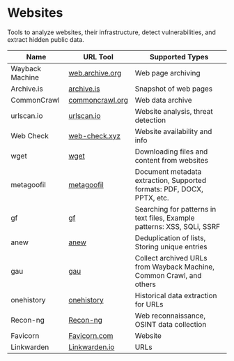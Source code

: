 # Websites

Tools to analyze websites, their infrastructure, detect vulnerabilities, and extract hidden public data.

| Name             | URL Tool                                            | Supported Types                         |
|------------------|-----------------------------------------------------|-----------------------------------------|
| Wayback Machine  | [web.archive.org](https://web.archive.org/)         | Web page archiving                      |
| Archive.is       | [archive.is](https://archive.is/)                   | Snapshot of web pages                   |
| CommonCrawl      | [commoncrawl.org](https://commoncrawl.org/)         | Web data archive                        |
| urlscan.io       | [urlscan.io](https://urlscan.io/)                   | Website analysis, threat detection      |
| Web Check        | [web-check.xyz](https://web-check.xyz/)             | Website availability and info           |
| wget        | [wget](https://www.gnu.org/software/wget/)             | Downloading files and content from websites           |
| metagoofil         | [metagoofil](https://github.com/laramies/metagoofil)             | Document metadata extraction, Supported formats: PDF, DOCX, PPTX, etc.           |
| gf        | [gf](https://github.com/tomnomnom/gf)             | Searching for patterns in text files, Example patterns: XSS, SQLi, SSRF           |
| anew        | [anew](https://github.com/tomnomnom/anew)             | Deduplication of lists, Storing unique entries           |
| gau        | [gau](https://github.com/lc/gau)             | Collect archived URLs from Wayback Machine, Common Crawl, and others          |
| onehistory        | [onehistory](https://github.com/tomnomnom/httprobe )             | Historical data extraction for URLs         |
| Recon-ng       | [Recon-ng](https://github.com/lanmaster53/recon-ng)             | Web reconnaissance, OSINT data collection       |
| Favicorn      | [Favicorn.com](https://favicorn.com)                   | Website       |
| Linkwarden      | [Linkwarden.io](https://linkwarden.io)                   | URLs      |
